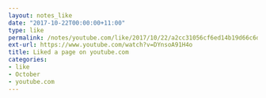 ```yaml
---
layout: notes_like
date: "2017-10-22T00:00:00+11:00"
type: like
permalink: /notes/youtube.com/like/2017/10/22/a2cc31056cf6ed14b19d66c6dcde6fdbfa9ae198.html
ext-url: https://www.youtube.com/watch?v=DYnsoA91H4o
title: Liked a page on youtube.com
categories:
- like
- October
- youtube.com
---
```

